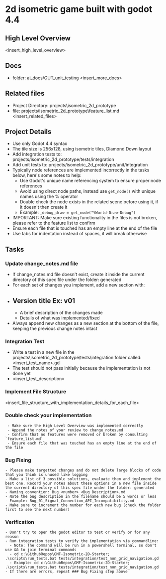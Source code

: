 # 2d isometric game built with godot 4.4

## High Level Overview
 <insert_high_level_overview>

## Docs

 - folder: ai_docs/GUT_unit_testing
 <insert_more_docs>

## Related files
 - Project Directory: projects\isometric_2d_prototype
 - file: projects\isometric_2d_prototype\feature_list.md
 <insert_related_files>

## Project Details
 - Use only Godot 4.4 syntax
 - The tile size is 256x128, using isometric tiles, Diamond Down layout
 - Add integration tests to: projects/isometric_2d_prototype/tests/integration
 - Add unit tests to: projects/isometric_2d_prototype/unit/integration
 - Typically node references are implemented incorrectly in the tasks below, here's some notes to help:
   - Use Godot's unique name referencing system to ensure proper node references
   - Avoid using direct node paths, instead use `get_node()` with unique names using the % operator
   - Double check the node exists in the related scene before using it, if it doesn't then create it
   - Example: `_debug_draw = get_node("%World-Draw-Debug")`
  - IMPORTANT: Make sure existing functionality in the files is not broken, please refer to the feature list to confirm
  - Ensure each file that is touched has an empty line at the end of the file
  - Use tabs for indentation instead of spaces, it will break otherwise

## Tasks

### Update change_notes.md file
 - If change_notes.md file doesn't exist, create it inside the current directory of this spec file under the folder: generated
 - For each set of changes you implement, add a new section with:
  - ## Version title Ex: v01
    - A brief description of the changes made
    - Details of what was implemented/fixed
 - Always append new changes as a new section at the bottom of the file, keeping the previous change notes intact

### Integration Test
 - Write a test in a new file in the projects\isometric_2d_prototype\tests\integration folder called: <insert_test_name>.gd
 - The test should not pass initially because the implementation is not done yet
 - <insert_test_description>

### Implement File Structure
<insert_file_structure_with_implementation_details_for_each_file> 

### Double check your implementation
```
 - Make sure the High Level Overview was implemented correctly
 - Append the notes of your review to change_notes.md
 - Confirm that no features were removed or broken by consulting `feature_list.md`
 - Ensure each file that was touched has an empty line at the end of the file
```

### Bug Fixing
```
- Please make targetted changes and do not delete large blocks of code that you think is unused like logging
- Make a list of 3 possible solutions, evaluate them and implement the best one. Record your notes about these options in a new file inside the current directory of this spec file under the folder: generated
- Naming convention: Bug_<number>_<Bug_Description>.md
- Note the bug description in the filename should be 5 words or less
- Example: Bug_01_Signal_Connection_API_Incompatibility.md
- Make sure to increment the number for each new bug (check the folder first to see the next number)
```

### Verification
```
- Don't try to open the godot editor to test or verify or for any reason
- Run integration tests to verify the implementation via commandline:
  - Note: The command will be run in a powershell terminal, so don't use && to join terminal commands
  - cd c:\GithubRepos\GMF-Isometric-2D-Starter; .\scripts\run_tests.bat tests/integration/test_non_grid_navigation.gd
  - Example: cd c:\GithubRepos\GMF-Isometric-2D-Starter; .\scripts\run_tests.bat tests/integration/test_non_grid_navigation.gd
- If there are errors, repeat ### Bug Fixing step above
```
